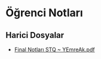 # Öğrenci Notları


<!--HariciDosyalar-->

## Harici Dosyalar

- [Final Notları STQ ~ YEmreAk.pdf](./Final%20Notlar%C4%B1%20STQ%20~%20YEmreAk.pdf)


<!--HariciDosyalar-->

